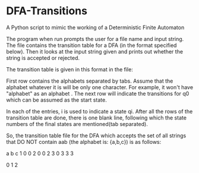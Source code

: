 # DFA-Transitions
A Python script to mimic the working of a Deterministic Finite Automaton

The program when run prompts the user for a file name and input string.
The file contains the transition table for a DFA (in the format specified below). Then it looks at the input string given and prints out whether the string is accepted or rejected.

The transition table is given in this format in the file:

First row contains the alphabets separated by tabs. Assume that the alphabet whatever it is will be only one character. For example, it won't have "alphabet" as an alphabet . The next row will indicate the transitions for q0 which can be assumed as the start state.

In each of the entries, i is used to indicate a state qi. After all the rows of the transition table are done, there is one blank line, following which the state numbers of the final states are mentioned(tab separated).

So, the transition table file for the DFA which accepts the set of all strings that DO NOT contain aab (the alphabet is: {a,b,c}) is as follows:

a	b	c
1	0	0
2	0	0
2	3	0
3	3	3

0	1	2
